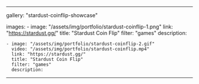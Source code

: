 ---

gallery: "stardust-coinflip-showcase"

images:
    - image: "/assets/img/portfolio/stardust-coinflip-1.png"
      link: "https://stardust.gg/"
      title: "Stardust Coin Flip"
      filter: "games"
      description:

    - image: "/assets/img/portfolio/stardust-coinflip-2.gif"
      video: "/assets/img/portfolio/stardust-coinflip.mp4"
      link: "https://stardust.gg/"
      title: "Stardust Coin Flip"
      filter: "games"
      description:
---